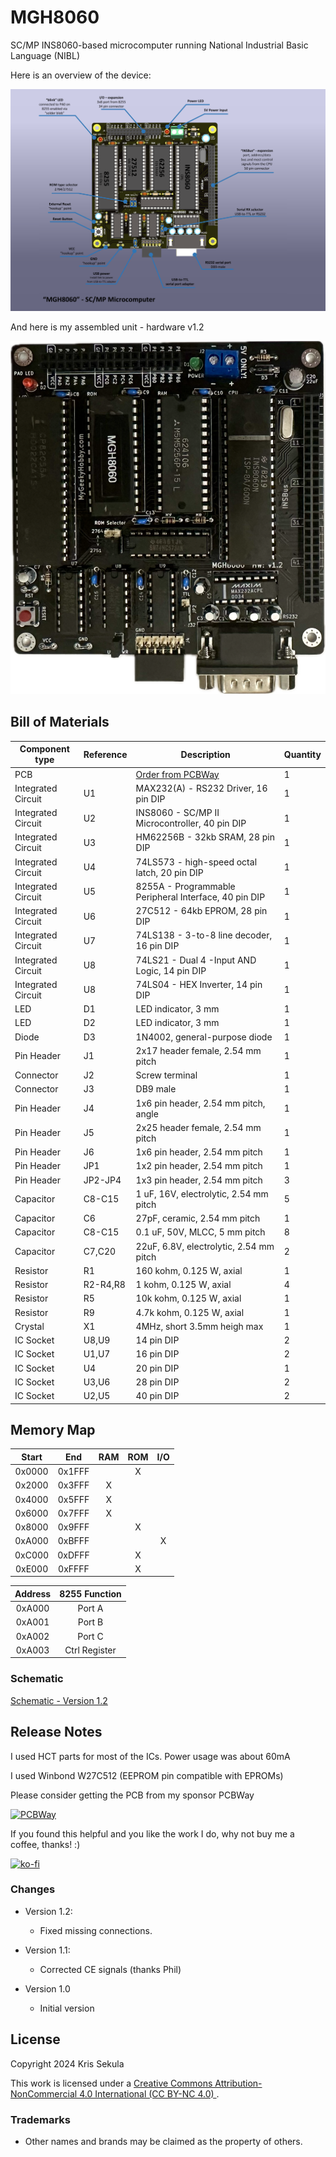 # MGH8060
SC/MP INS8060-based microcomputer running National Industrial Basic Language (NIBL)

Here is an overview of the device:

![MGH8060_overview](Pictures/Overview_2d.png)

And here is my assembled unit - hardware v1.2

![Assembled_unit_v1.2](Pictures/Front_real.png)

## Bill of Materials

| Component type     | Reference | Description                                   | Quantity |
| ------------------ | --------- | --------------------------------------------- | -------- |
| PCB                |           | [Order from PCBWay](https://www.pcbway.com/project/shareproject/MGH8060_SC_MP_Microcomputer_731c2144.html)| 1        |
| Integrated Circuit | U1        | MAX232(A) - RS232 Driver, 16 pin DIP          | 1        | 
| Integrated Circuit | U2        | INS8060 - SC/MP II Microcontroller, 40 pin DIP    | 1        |
| Integrated Circuit | U3        | HM62256B - 32kb SRAM, 28 pin DIP    | 1        |
| Integrated Circuit | U4        | 74LS573 - high-speed octal latch, 20 pin DIP    | 1        |
| Integrated Circuit | U5        | 8255A - Programmable Peripheral Interface, 40 pin DIP    | 1        |
| Integrated Circuit | U6        | 27C512 - 64kb EPROM, 28 pin DIP    | 1        |
| Integrated Circuit | U7        | 74LS138 - 3-to-8 line decoder, 16 pin DIP    | 1        |
| Integrated Circuit | U8        | 74LS21 - Dual 4 -Input AND Logic, 14 pin DIP   | 1        |
| Integrated Circuit | U8        | 74LS04 - HEX Inverter, 14 pin DIP   | 1        |
| LED                | D1        | LED indicator, 3 mm                           | 1        |
| LED                | D2        | LED indicator, 3 mm                           | 1        |
| Diode                | D3        | 1N4002,  general-purpose diode    | 1        |
| Pin Header         | J1        | 2x17 header female, 2.54 mm pitch        | 1        |
| Connector         | J2        | Screw terminal        | 1        |
| Connector         | J3        | DB9 male        | 1        |
| Pin Header         | J4        | 1x6 pin header, 2.54 mm pitch, angle | 1 |
| Pin Header         | J5        | 2x25 header female, 2.54 mm pitch        | 1        |
| Pin Header         | J6        | 1x6 pin header, 2.54 mm pitch | 1 |
| Pin Header         | JP1        | 1x2 pin header, 2.54 mm pitch | 1 |
| Pin Header         | JP2-JP4        | 1x3 pin header, 2.54 mm pitch | 3 |
| Capacitor          | C8-C15   | 1 uF, 16V, electrolytic, 2.54 mm pitch                  | 5       |
| Capacitor          | C6       | 27pF, ceramic, 2.54 mm pitch                | 1        |
| Capacitor          | C8-C15   | 0.1 uF, 50V, MLCC, 5 mm pitch                 | 8        |
| Capacitor          | C7,C20   | 22uF, 6.8V, electrolytic, 2.54 mm pitch                | 2        |
| Resistor           | R1   | 160 kohm, 0.125 W, axial                       | 1        |
| Resistor           | R2-R4,R8   | 1 kohm, 0.125 W, axial                       | 4        |
| Resistor           | R5   | 10k kohm, 0.125 W, axial                       | 1        |
| Resistor           | R9   | 4.7k kohm, 0.125 W, axial                       | 1        |
| Crystal           | X1   | 4MHz, short 3.5mm heigh max                       | 1        |
| IC Socket          | U8,U9     | 14 pin DIP                                    | 2       |
| IC Socket          | U1,U7    | 16 pin DIP                                    | 2        |
| IC Socket          | U4     | 20 pin DIP                                    | 1        |
| IC Socket          | U3,U6     | 28 pin DIP                                    | 2        |
| IC Socket          | U2,U5     | 40 pin DIP                                    | 2        |

## Memory Map

| Start | End | RAM | ROM | I/O |
| :------: | :------: | :----: | :----: | :----: |
| 0x0000 | 0x1FFF |  | X |  |			
| 0x2000 | 0x3FFF | X |  |  |			
| 0x4000 | 0x5FFF | X |  |  |			
| 0x6000 | 0x7FFF | X |  |  |			
| 0x8000 | 0x9FFF |  | X |  |			
| 0xA000 | 0xBFFF |  |  | X |			
| 0xC000 | 0xDFFF |  | X |  |			
| 0xE000 | 0xFFFF |  | X |  |

| Address | 8255 Function |
| :---: | :---: |
| 0xA000 | Port A |
| 0xA001 | Port B |
| 0xA002 | Port C |
| 0xA003 | Ctrl Register |

### Schematic
[Schematic - Version 1.2](Hardware/mgh8060_v1.2.pdf)

## Release Notes

I used HCT parts for most of the ICs. Power usage was about 60mA

I used Winbond W27C512 (EEPROM pin compatible with EPROMs)

Please consider getting the PCB from my sponsor PCBWay

[![PCBWay](https://www.pcbway.com/project/img/images/frompcbway.png)](https://www.pcbway.com/project/shareproject/MGH8060_SC_MP_Microcomputer_731c2144.html)

If you found this helpful and you like the work I do, why not buy me a coffee, thanks! :)

[![ko-fi](https://www.ko-fi.com/img/githubbutton_sm.svg)](https://ko-fi.com/R6R52KGCD)


### Changes
* Version 1.2:
  
  * Fixed missing connections. 

* Version 1.1:
  
  * Corrected CE signals (thanks Phil)

* Version 1.0
  
  * Initial version

## License

Copyright 2024 Kris Sekula

This work is licensed under a [Creative Commons Attribution-NonCommercial 4.0 International (CC BY-NC 4.0) ](https://creativecommons.org/licenses/by-nc/4.0/).

### Trademarks

* Other names and brands may be claimed as the property of others.

